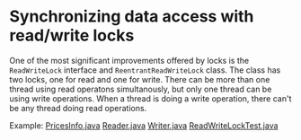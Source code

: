 # Synchronizing data access with read/write locks

One of the most significant improvements offered by locks is the `ReadWriteLock` interface and `ReentrantReadWriteLock` class.
The class has two locks, one for read and one for write. There can be more than one thread using read operatons simultanously, but only one thread can be using write operations. When a thread is doing a write operation, there can't be any thread doing read operations.

Example: [PricesInfo.java](synchronizing-data-access-with-read-write-lock/PricesInfo.java) [Reader.java](synchronizing-data-access-with-read-write-lock/Reader.java) [Writer.java](synchronizing-data-access-with-read-write-lock/Writer.java) [ReadWriteLockTest.java](synchronizing-data-access-with-read-write-lock/ReadWriteLockTest.java)


